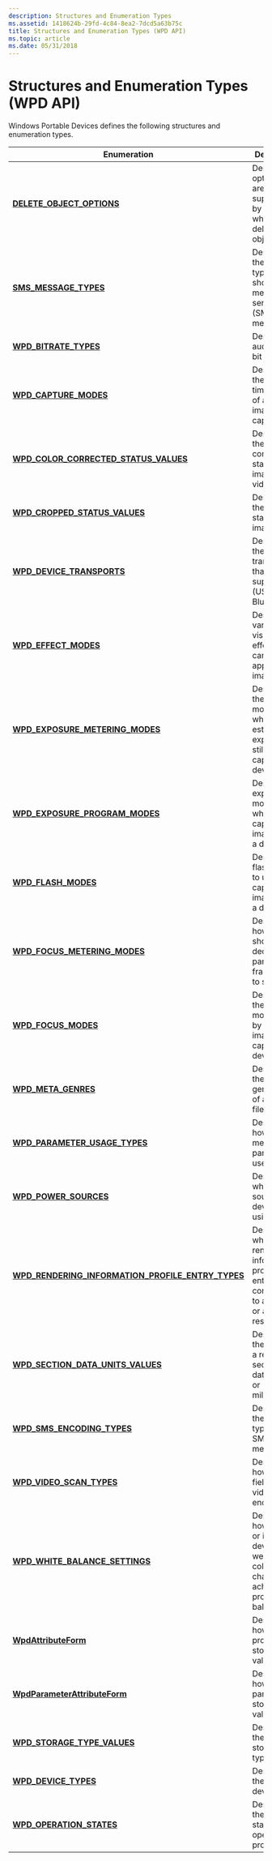 ```yaml
---
description: Structures and Enumeration Types
ms.assetid: 1418624b-29fd-4c84-8ea2-7dcd5a63b75c
title: Structures and Enumeration Types (WPD API)
ms.topic: article
ms.date: 05/31/2018
---
```


# Structures and Enumeration Types (WPD API)

Windows Portable Devices defines the following structures and enumeration types.



| Enumeration                                                                                                 | Description                                                                                          |
|-------------------------------------------------------------------------------------------------------------|------------------------------------------------------------------------------------------------------|
| [**DELETE\_OBJECT\_OPTIONS**](delete-object-options.md)                                                    | Describes options that are supported by a device when deleting an object.                            |
| [**SMS\_MESSAGE\_TYPES**](sms-message-types.md)                                                            | Describes the content type of a short message service (SMS) message.                                 |
| [**WPD\_BITRATE\_TYPES**](wpd-bitrate-types.md)                                                            | Describes an audio file's bit rate type.                                                             |
| [**WPD\_CAPTURE\_MODES**](wpd-capture-modes.md)                                                            | Describes the capture timing mode of a still image capture.                                          |
| [**WPD\_COLOR\_CORRECTED\_STATUS\_VALUES**](wpd-color-corrected-status-values.md)                          | Describes the color correction status of an image or video file.                                     |
| [**WPD\_CROPPED\_STATUS\_VALUES**](wpd-cropped-status-values.md)                                           | Describes the cropping status of an image.                                                           |
| [**WPD\_DEVICE\_TRANSPORTS**](wpd-device-transports.md)                                                    | Describes the transports that a device supports (USB, IP or Bluetooth)                               |
| [**WPD\_EFFECT\_MODES**](wpd-effect-modes.md)                                                              | Describes various visual effects that can be applied to an image.                                    |
| [**WPD\_EXPOSURE\_METERING\_MODES**](wpd-exposure-metering-modes.md)                                       | Describes the metering mode to use when estimating exposure for still image capture by a device.     |
| [**WPD\_EXPOSURE\_PROGRAM\_MODES**](wpd-exposure-program-modes.md)                                         | Describes an exposure mode to use when capturing images with a device.                               |
| [**WPD\_FLASH\_MODES**](wpd-flash-modes.md)                                                                | Describes a flash mode to use when capturing images with a device.                                   |
| [**WPD\_FOCUS\_METERING\_MODES**](wpd-focus-metering-modes.md)                                             | Describes how a device should decide what part of a frame to use to set focus.                       |
| [**WPD\_FOCUS\_MODES**](wpd-focus-modes.md)                                                                | Describes the focus mode used by a still image capture device.                                       |
| [**WPD\_META\_GENRES**](wpd-meta-genres.md)                                                                | Describes the broad genre type of a media file.                                                      |
| [**WPD\_PARAMETER\_USAGE\_TYPES**](wpd-parameter-usage-types.md)                                           | Describes how a method parameter is used.                                                            |
| [**WPD\_POWER\_SOURCES**](wpd-power-sources.md)                                                            | Describes what power source a device is using.                                                       |
| [**WPD\_RENDERING\_INFORMATION\_PROFILE\_ENTRY\_TYPES**](wpd-rendering-information-profile-entry-types.md) | Describes whether a rendering information profile type entry corresponds to an object or a resource. |
| [**WPD\_SECTION\_DATA\_UNITS\_VALUES**](wpd-section-data-units-values.md)                                  | Describes the units for a reference section of data (bytes or milliseconds)                          |
| [**WPD\_SMS\_ENCODING\_TYPES**](wpd-sms-encoding-types.md)                                                 | Describes the encoding type of an SMS message.                                                       |
| [**WPD\_VIDEO\_SCAN\_TYPES**](wpd-video-scan-types.md)                                                     | Describes how the fields in a video file are encoded.                                                |
| [**WPD\_WHITE\_BALANCE\_SETTINGS**](wpd-white-balance-settings.md)                                         | Describes how a video or image device weights color channels to achieve a proper white balance.      |
| [**WpdAttributeForm**](wpdattributeform.md)                                                                | Describes how a property stores its values.                                                          |
| [**WpdParameterAttributeForm**](wpd-parameter-attribute-form.md)                                           | Describes how a parameter stores its values.                                                         |
| [**WPD\_STORAGE\_TYPE\_VALUES**](wpd-storage-type-values.md)                                               | Describes the different storage types.                                                               |
| [**WPD\_DEVICE\_TYPES**](wpd-device-types.md)                                                              | Describes the portable device-type.                                                                  |
| [**WPD\_OPERATION\_STATES**](wpd-operation-states.md)                                                      | Describes the current state of an operation in progress.                                             |



 

 

 



